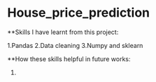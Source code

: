 # House_price_prediction

**Skills I have learnt from this project:

1.Pandas
2.Data cleaning
3.Numpy and sklearn

**How these skills helpful in future works:

1.
